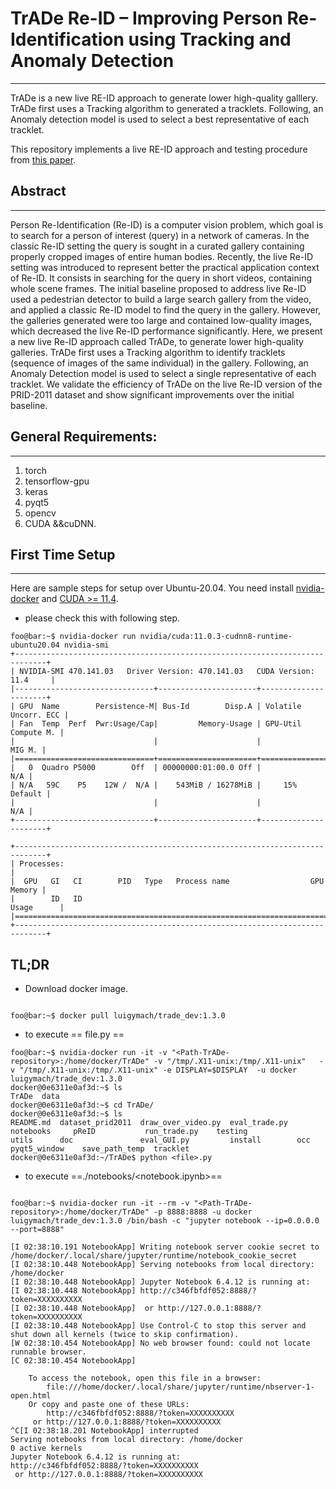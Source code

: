# **TrADe Re-ID – Improving Person Re-Identification using Tracking and Anomaly Detection**
---


TrADe is a new live RE-ID approach to generate lower high-quality galllery. TrADe first uses a Tracking algorithm to generated a tracklets. Following, an Anomaly detection model is used to select a best representative of each tracklet. 


This repository implements a live RE-ID approach and testing procedure from [this paper](www.google.com).


## Abstract 
---
Person Re-Identification (Re-ID) is a computer vision problem, which goal is to search for a person of interest (query) in a network of cameras. In the classic Re-ID setting the query is sought in a curated gallery containing properly cropped images of entire human bodies. Recently, the live Re-ID setting was introduced to represent better the practical application context of Re-ID. It consists in searching for the query in short videos, containing whole scene frames. The initial baseline proposed to address live Re-ID used a pedestrian detector to build a large search gallery from the video, and applied a classic Re-ID model to find the query in the gallery. However, the galleries generated were too large and contained low-quality images, which decreased the live Re-ID performance significantly. Here, we present a new live Re-ID approach called TrADe, to generate lower high-quality galleries. TrADe first uses a Tracking algorithm to identify tracklets (sequence of images of the same individual) in the gallery. Following, an Anomaly Detection model is used to select a single representative of each tracklet. We validate the efficiency of TrADe on the live Re-ID version of the PRID-2011 dataset and show significant improvements over the initial baseline.



## General Requirements:
---
1. torch 
2. tensorflow-gpu
3. keras
4. pyqt5
5. opencv
6. CUDA &&cuDNN.




## First Time Setup 
---

Here are sample steps for setup over Ubuntu-20.04. You need install [nvidia-docker](https://docs.nvidia.com/datacenter/cloud-native/container-toolkit/install-guide.html#docker) and [CUDA >= 11.4](https://developer.nvidia.com/cuda-downloads).

* please check this with following step.
 
```console
foo@bar:~$ nvidia-docker run nvidia/cuda:11.0.3-cudnn8-runtime-ubuntu20.04 nvidia-smi
+-----------------------------------------------------------------------------+
| NVIDIA-SMI 470.141.03   Driver Version: 470.141.03   CUDA Version: 11.4     |
|-------------------------------+----------------------+----------------------+
| GPU  Name        Persistence-M| Bus-Id        Disp.A | Volatile Uncorr. ECC |
| Fan  Temp  Perf  Pwr:Usage/Cap|         Memory-Usage | GPU-Util  Compute M. |
|                               |                      |               MIG M. |
|===============================+======================+======================|
|   0  Quadro P5000        Off  | 00000000:01:00.0 Off |                  N/A |
| N/A   59C    P5    12W /  N/A |    543MiB / 16278MiB |     15%      Default |
|                               |                      |                  N/A |
+-------------------------------+----------------------+----------------------+
                                                                               
+-----------------------------------------------------------------------------+
| Processes:                                                                  |
|  GPU   GI   CI        PID   Type   Process name                  GPU Memory |
|        ID   ID                                                   Usage      |
|=============================================================================|
+-----------------------------------------------------------------------------+

```


## TL;DR

* Download docker image.
```console

foo@bar:~$ docker pull luigymach/trade_dev:1.3.0 
```

* to execute == file.py ==
```console
foo@bar:~$ nvidia-docker run -it -v "<Path-TrADe-repository>:/home/docker/TrADe" -v "/tmp/.X11-unix:/tmp/.X11-unix"   -v "/tmp/.X11-unix:/tmp/.X11-unix" -e DISPLAY=$DISPLAY  -u docker luigymach/trade_dev:1.3.0 
docker@0e6311e0af3d:~$ ls
TrADe  data
docker@0e6311e0af3d:~$ cd TrADe/
docker@0e6311e0af3d:~$ ls
README.md  dataset_prid2011  draw_over_video.py  eval_trade.py  notebooks     pReID           run_trade.py    testing   
utils      doc               eval_GUI.py         install        occ           pyqt5_window    save_path_temp  tracklet
docker@0e6311e0af3d:~/TrADe$ python <file>.py

```


* to execute ==./notebooks/<notebook.ipynb>==
```console

foo@bar:~$ nvidia-docker run -it --rm -v "<Path-TrADe-repository>:/home/docker/TrADe" -p 8888:8888 -u docker luigymach/trade_dev:1.3.0 /bin/bash -c "jupyter notebook --ip=0.0.0.0 --port=8888"

[I 02:38:10.191 NotebookApp] Writing notebook server cookie secret to /home/docker/.local/share/jupyter/runtime/notebook_cookie_secret
[I 02:38:10.448 NotebookApp] Serving notebooks from local directory: /home/docker
[I 02:38:10.448 NotebookApp] Jupyter Notebook 6.4.12 is running at:
[I 02:38:10.448 NotebookApp] http://c346fbfdf052:8888/?token=XXXXXXXXXX
[I 02:38:10.448 NotebookApp]  or http://127.0.0.1:8888/?token=XXXXXXXXXX
[I 02:38:10.448 NotebookApp] Use Control-C to stop this server and shut down all kernels (twice to skip confirmation).
[W 02:38:10.454 NotebookApp] No web browser found: could not locate runnable browser.
[C 02:38:10.454 NotebookApp] 
    
    To access the notebook, open this file in a browser:
        file:///home/docker/.local/share/jupyter/runtime/nbserver-1-open.html
    Or copy and paste one of these URLs:
        http://c346fbfdf052:8888/?token=XXXXXXXXXX
     or http://127.0.0.1:8888/?token=XXXXXXXXXX
^C[I 02:38:18.201 NotebookApp] interrupted
Serving notebooks from local directory: /home/docker
0 active kernels
Jupyter Notebook 6.4.12 is running at:
http://c346fbfdf052:8888/?token=XXXXXXXXXX
 or http://127.0.0.1:8888/?token=XXXXXXXXXX

```

